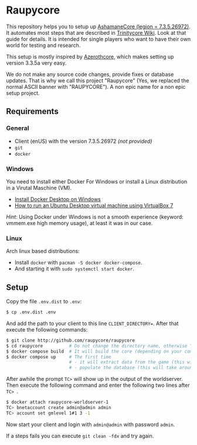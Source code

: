 # Raupycore

This repository helps you to setup up [AshamaneCore (legion = 7.3.5.26972)](https://github.com/AshamaneProject/AshamaneCore/tree/legion).
It automates most steps that are described in [Trinitycore Wiki](https://www.trinitycore.info).
Look at that guide for details.
It is intended for single players who want to have their own world for testing and research.

This setup is mostly inspired by [Azerothcore](https://www.azerothcore.org), which makes setting up version 3.3.5a very easy.

We do not make any source code changes, provide fixes or database updates.
That is why we call this project "Raupycore" (Yes, we replaced the normal ASCII banner with "RAUPYCORE").
A non epic name for a non epic setup project.

## Requirements

### General

* Client (enUS) with the version 7.3.5.26972 *(not provided)*
* `git`
* `docker`

### Windows

You need to install either Docker For Windows or install a Linux distribution in a Virutal Maschine (VM).

* [Install Docker Desktop on Windows](https://docs.docker.com/desktop/install/windows-install)
* [How to run an Ubuntu Desktop virtual machine using VirtualBox 7](https://ubuntu.com/tutorials/how-to-run-ubuntu-desktop-on-a-virtual-machine-using-virtualbox#1-overview)

*Hint*: Using Docker under Windows is not a smooth experience (keyword:
vmmem.exe high memory usage), at least it was in our case.

### Linux

Arch linux based distributions:

* Install `docker` with `pacman -S docker docker-compose`.
* And starting it with `sudo systemctl start docker`.

## Setup

Copy the file `.env.dist` to `.env`:

```sh
$ cp .env.dist .env
```

And add the path to your client to this line `CLIENT_DIRECTORY=`.
After that execute the following commands:

```sh
$ git clone http://github.com/raupycore/raupycore
$ cd raupycore          # Do not change the directory name, otherwise "raupycore" in the last command must be changed to the new name!
$ docker compose build  # It will build the core (depending on your computer, this will take around 20 minutes)
$ docker compose up     # The first time
                        # - it will extract data from the game (this will take over 1 hour) and
                        # - populate the database (this will take around 2 minutes)
```

After awhile the prompt `TC>` will show up in the output of the worldserver.
Then execute the following command and enter the following two lines after `TC> `.

```sh
$ docker attach raupycore-worldserver-1
TC> bnetaccount create admin@admin admin
TC> account set gmlevel 1#1 3 -1
```

Now start your client and login with `admin@admin` with password `admin`.

If a steps fails you can execute `git clean -fdx` and try again.
